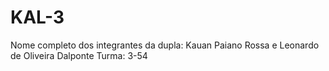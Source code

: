 # KAL-3
Nome completo dos integrantes da dupla: Kauan Paiano Rossa e Leonardo de Oliveira Dalponte 
Turma: 3-54

